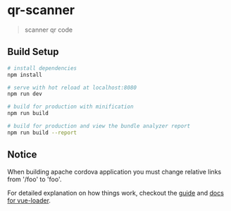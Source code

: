 # qr-scanner

> scanner qr code

## Build Setup

``` bash
# install dependencies
npm install

# serve with hot reload at localhost:8080
npm run dev

# build for production with minification
npm run build

# build for production and view the bundle analyzer report
npm run build --report
```

## Notice
When building apache cordova application you must change relative links from '/foo' to 'foo'.

For detailed explanation on how things work, checkout the [guide](http://vuejs-templates.github.io/webpack/) and [docs for vue-loader](http://vuejs.github.io/vue-loader).

